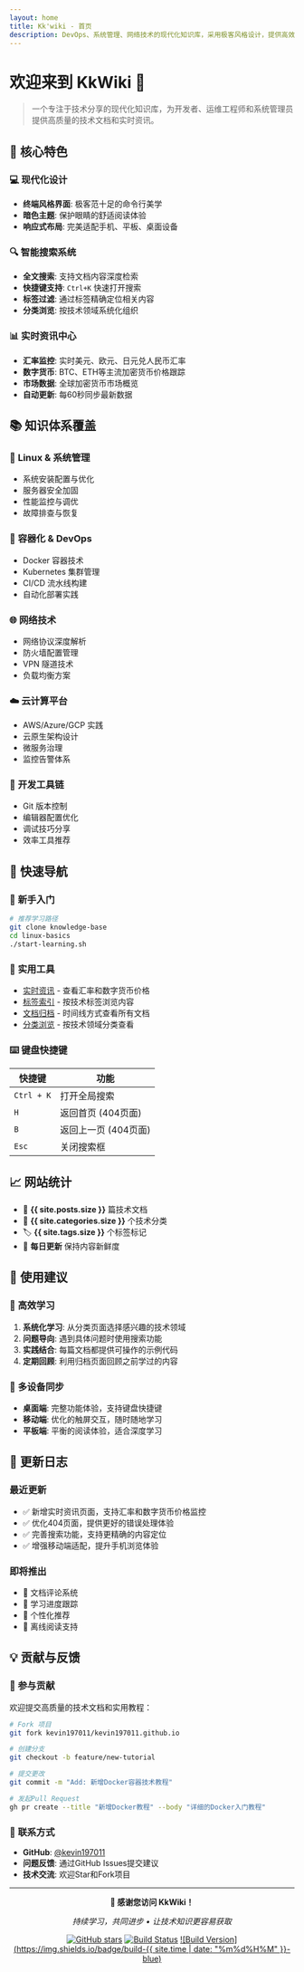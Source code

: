 ```yaml
---
layout: home
title: Kk'wiki - 首页
description: DevOps、系统管理、网络技术的现代化知识库，采用极客风格设计，提供高效的技术文档检索和学习体验。
---
```


# 欢迎来到 KkWiki 🚀

> 一个专注于技术分享的现代化知识库，为开发者、运维工程师和系统管理员提供高质量的技术文档和实时资讯。

## 🎯 核心特色

### 💻 现代化设计
- **终端风格界面**: 极客范十足的命令行美学
- **暗色主题**: 保护眼睛的舒适阅读体验
- **响应式布局**: 完美适配手机、平板、桌面设备

### 🔍 智能搜索系统
- **全文搜索**: 支持文档内容深度检索
- **快捷键支持**: `Ctrl+K` 快速打开搜索
- **标签过滤**: 通过标签精确定位相关内容
- **分类浏览**: 按技术领域系统化组织

### 📊 实时资讯中心
- **汇率监控**: 实时美元、欧元、日元兑人民币汇率
- **数字货币**: BTC、ETH等主流加密货币价格跟踪
- **市场数据**: 全球加密货币市场概览
- **自动更新**: 每60秒同步最新数据

## 📚 知识体系覆盖

### 🐧 **Linux & 系统管理**
- 系统安装配置与优化
- 服务器安全加固
- 性能监控与调优
- 故障排查与恢复

### 🐳 **容器化 & DevOps**
- Docker 容器技术
- Kubernetes 集群管理
- CI/CD 流水线构建
- 自动化部署实践

### 🌐 **网络技术**
- 网络协议深度解析
- 防火墙配置管理
- VPN 隧道技术
- 负载均衡方案

### ☁️ **云计算平台**
- AWS/Azure/GCP 实践
- 云原生架构设计
- 微服务治理
- 监控告警体系

### 🔧 **开发工具链**
- Git 版本控制
- 编辑器配置优化
- 调试技巧分享
- 效率工具推荐

## 🚀 快速导航

### 📖 **新手入门**
```bash
# 推荐学习路径
git clone knowledge-base
cd linux-basics
./start-learning.sh
```

### 🔧 **实用工具**
- [实时资讯](/info/) - 查看汇率和数字货币价格
- [标签索引](/tags/) - 按技术标签浏览内容
- [文档归档](/archive/) - 时间线方式查看所有文档
- [分类浏览](/categories/) - 按技术领域分类查看

### ⌨️ **键盘快捷键**
| 快捷键 | 功能 |
|--------|------|
| `Ctrl + K` | 打开全局搜索 |
| `H` | 返回首页 (404页面) |
| `B` | 返回上一页 (404页面) |
| `Esc` | 关闭搜索框 |

## 📈 网站统计

- 📝 **{{ site.posts.size }}** 篇技术文档
- 📁 **{{ site.categories.size }}** 个技术分类
- 🏷️ **{{ site.tags.size }}** 个标签标记
- 🔄 **每日更新** 保持内容新鲜度

## 🌟 使用建议

### 🎯 **高效学习**
1. **系统化学习**: 从分类页面选择感兴趣的技术领域
2. **问题导向**: 遇到具体问题时使用搜索功能
3. **实践结合**: 每篇文档都提供可操作的示例代码
4. **定期回顾**: 利用归档页面回顾之前学过的内容

### 📱 **多设备同步**
- **桌面端**: 完整功能体验，支持键盘快捷键
- **移动端**: 优化的触屏交互，随时随地学习
- **平板端**: 平衡的阅读体验，适合深度学习

## 🔔 更新日志

### 最近更新
- ✅ 新增实时资讯页面，支持汇率和数字货币价格监控
- ✅ 优化404页面，提供更好的错误处理体验
- ✅ 完善搜索功能，支持更精确的内容定位
- ✅ 增强移动端适配，提升手机浏览体验

### 即将推出
- 🔄 文档评论系统
- 🔄 学习进度跟踪
- 🔄 个性化推荐
- 🔄 离线阅读支持

## 💡 贡献与反馈

### 🤝 **参与贡献**
欢迎提交高质量的技术文档和实用教程：
```bash
# Fork 项目
git fork kevin197011/kevin197011.github.io

# 创建分支
git checkout -b feature/new-tutorial

# 提交更改
git commit -m "Add: 新增Docker容器技术教程"

# 发起Pull Request
gh pr create --title "新增Docker教程" --body "详细的Docker入门教程"
```

### 📧 **联系方式**
- **GitHub**: [@kevin197011](https://github.com/kevin197011)
- **问题反馈**: 通过GitHub Issues提交建议
- **技术交流**: 欢迎Star和Fork项目

---

<div align="center">

**🎉 感谢您访问 KkWiki！**

*持续学习，共同进步 • 让技术知识更容易获取*

[![GitHub stars](https://img.shields.io/github/stars/kevin197011/kevin197011.github.io?style=social)](https://github.com/kevin197011/kevin197011.github.io)
[![Build Status](https://img.shields.io/badge/build-passing-brightgreen)](https://github.com/kevin197011/kevin197011.github.io)
[![Build Version](https://img.shields.io/badge/build-{{ site.time | date: "%m%d%H%M" }}-blue)](/)

</div>